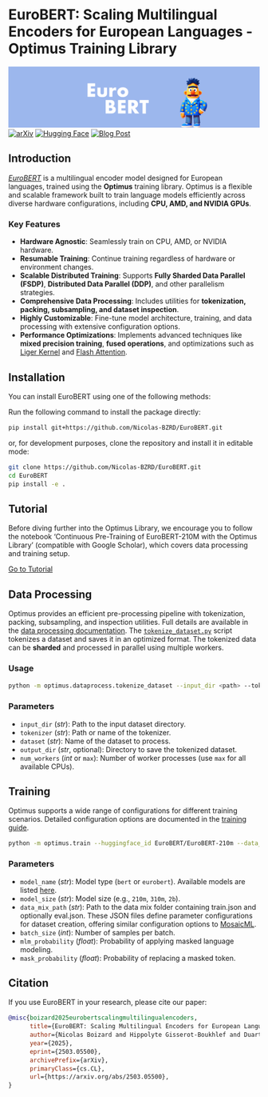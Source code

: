 # EuroBERT: Scaling Multilingual Encoders for European Languages - Optimus Training Library

![EuroBERT](docs/images/bg.png)
[![arXiv](https://img.shields.io/badge/arXiv-2503.05500-b31b1b.svg?style=for-the-badge)](https://arxiv.org/abs/2503.05500)
[![Hugging Face](https://img.shields.io/badge/Hugging_Face-EuroBERT_Models-F8D44E?style=for-the-badge&logo=huggingface)](https://huggingface.co/EuroBERT)
[![Blog Post](https://img.shields.io/badge/Blog_Post-018EF5?logo=readme&logoColor=fff&style=for-the-badge)](https://huggingface.co/blog/EuroBERT/release)

## Introduction

[*EuroBERT*](https://arxiv.org/abs/2503.05500) is a multilingual encoder model designed for European languages, trained using the **Optimus** training library. Optimus is a flexible and scalable framework built to train language models efficiently across diverse hardware configurations, including **CPU, AMD, and NVIDIA GPUs**.

### Key Features

- **Hardware Agnostic**: Seamlessly train on CPU, AMD, or NVIDIA hardware.
- **Resumable Training**: Continue training regardless of hardware or environment changes.
- **Scalable Distributed Training**: Supports **Fully Sharded Data Parallel (FSDP)**, **Distributed Data Parallel (DDP)**, and other parallelism strategies.
- **Comprehensive Data Processing**: Includes utilities for **tokenization, packing, subsampling, and dataset inspection**.
- **Highly Customizable**: Fine-tune model architecture, training, and data processing with extensive configuration options.
- **Performance Optimizations**: Implements advanced techniques like **mixed precision training**, **fused operations**, and optimizations such as [Liger Kernel](https://github.com/linkedin/Liger-Kernel) and [Flash Attention](https://github.com/Dao-AILab/flash-attention).


## Installation
You can install EuroBERT using one of the following methods:

Run the following command to install the package directly:  
```bash
pip install git+https://github.com/Nicolas-BZRD/EuroBERT.git
```
or, for development purposes, clone the repository and install it in editable mode:
```bash
git clone https://github.com/Nicolas-BZRD/EuroBERT.git
cd EuroBERT
pip install -e .
```

## Tutorial
Before diving further into the Optimus Library, we encourage you to follow the notebook ‘Continuous Pre-Training of EuroBERT-210M with the Optimus Library’ (compatible with Google Scholar), which covers data processing and training setup.

[Go to Tutorial](https://github.com/Nicolas-BZRD/EuroBERT/tree/main/examples/continuous_pretraining.ipynb)

## Data Processing

Optimus provides an efficient pre-processing pipeline with tokenization, packing, subsampling, and inspection utilities. Full details are available in the [data processing documentation](https://github.com/Nicolas-BZRD/EuroBERT/tree/main/optimus/dataprocess). The [`tokenize_dataset.py`](https://github.com/Nicolas-BZRD/EuroBERT/blob/main/optimus/dataprocess/tokenize_dataset.py) script tokenizes a dataset and saves it in an optimized format. The tokenized data can be **sharded** and processed in parallel using multiple workers.

### Usage

```bash
python -m optimus.dataprocess.tokenize_dataset --input_dir <path> --tokenizer <path_or_name> --dataset <name> [--output_dir <path>] [--num_workers <num>]
```

### Parameters

- `input_dir` (*str*): Path to the input dataset directory.
- `tokenizer` (*str*): Path or name of the tokenizer.
- `dataset` (*str*): Name of the dataset to process.
- `output_dir` (*str*, optional): Directory to save the tokenized dataset.
- `num_workers` (*int* or `max`): Number of worker processes (use `max` for all available CPUs).

## Training

Optimus supports a wide range of configurations for different training scenarios. Detailed configuration options are documented in the [training guide](https://github.com/Nicolas-BZRD/EuroBERT/blob/main/docs/trainer.md).

```bash
python -m optimus.train --huggingface_id EuroBERT/EuroBERT-210m --data_mix_path <path> --batch_size <int> --mlm_probability <flaot> --mask_probability <int>
```

### Parameters

- `model_name` (*str*): Model type (`bert` or `eurobert`). Available models are listed [here](https://github.com/Nicolas-BZRD/EuroBERT/tree/main/optimus/trainer/model/encoder).
- `model_size` (*str*): Model size (e.g., `210m`, `310m`, `2b`).
- `data_mix_path` (*str*): Path to the data mix folder containing train.json and optionally eval.json. These JSON files define parameter configurations for dataset creation, offering similar configuration options to [MosaicML](https://docs.mosaicml.com/projects/streaming/en/stable/dataset_configuration/mixing_data_sources.html).
- `batch_size` (*int*): Number of samples per batch.
- `mlm_probability` (*float*): Probability of applying masked language modeling.
- `mask_probability` (*float*): Probability of replacing a masked token.

## Citation

If you use EuroBERT in your research, please cite our paper:

```bibtex
@misc{boizard2025eurobertscalingmultilingualencoders,
      title={EuroBERT: Scaling Multilingual Encoders for European Languages}, 
      author={Nicolas Boizard and Hippolyte Gisserot-Boukhlef and Duarte M. Alves and André Martins and Ayoub Hammal and Caio Corro and Céline Hudelot and Emmanuel Malherbe and Etienne Malaboeuf and Fanny Jourdan and Gabriel Hautreux and João Alves and Kevin El-Haddad and Manuel Faysse and Maxime Peyrard and Nuno M. Guerreiro and Patrick Fernandes and Ricardo Rei and Pierre Colombo},
      year={2025},
      eprint={2503.05500},
      archivePrefix={arXiv},
      primaryClass={cs.CL},
      url={https://arxiv.org/abs/2503.05500}, 
}
```
